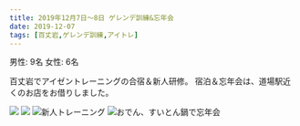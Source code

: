 ```yaml
---
title: 2019年12月7日〜8日 ゲレンデ訓練&忘年会
date: 2019-12-07
tags: [百丈岩,ゲレンデ訓練,アイトレ]
---
```


男性: 9名
女性: 6名

百丈岩でアイゼントレーニングの合宿＆新人研修。
宿泊＆忘年会は、道場駅近くのお店をお借りしました。

![](/2019/12/07/20191207/1.jpg)
![](/2019/12/07/20191207/2.jpg)
![新人トレーニング](/2019/12/07/20191207/3.jpg)
![おでん、すいとん鍋で忘年会](/2019/12/07/20191207/4.jpg)

